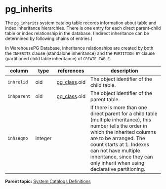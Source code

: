 # pg_inherits 

The `pg_inherits` system catalog table records information about table and index inheritance hierarchies. There is one entry for each direct parent-child table or index relationship in the database. \(Indirect inheritance can be determined by following chains of entries.\)

In WarehousePG Database, inheritance relationships are created by both the `INHERITS` clause \(standalone inheritance\) and the `PARTITION BY` clause \(partitioned child table inheritance\) of `CREATE TABLE`.

|column|type|references|description|
|------|----|----------|-----------|
|`inhrelid`|oid|[pg\_class](pg_class.html).oid|The object identifier of the child table.|
|`inhparent`|oid|[pg\_class](pg_class.html).oid|The object identifier of the parent table.|
|`inhseqno`|integer| |If there is more than one direct parent for a child table \(multiple inheritance\), this number tells the order in which the inherited columns are to be arranged. The count starts at 1.  Indexes can not have multiple inheritance, since they can only inherit when using declarative partitioning.|

**Parent topic:** [System Catalogs Definitions](../system_catalogs/catalog_ref-html.html)

